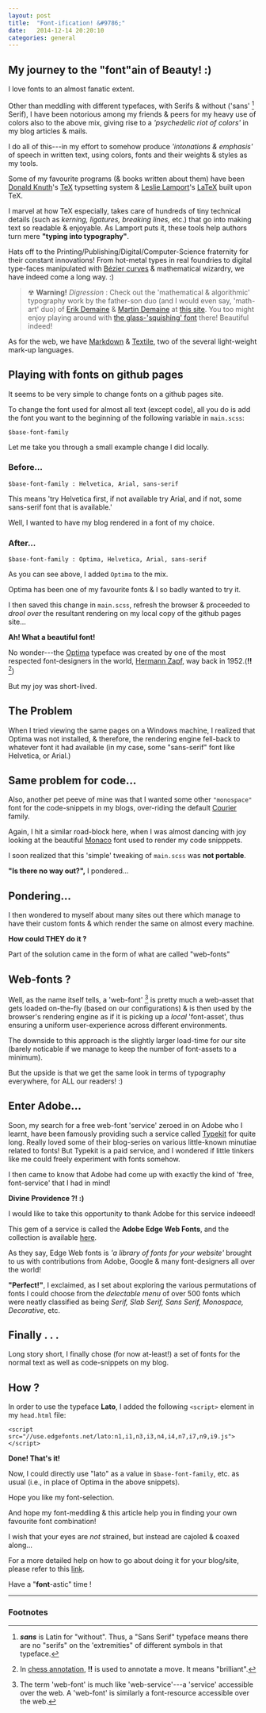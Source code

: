 ```yaml
---
layout: post
title:  "Font-ification! &#9786;"
date:   2014-12-14 20:20:10
categories: general
---
```


## My journey to the "font"ain of Beauty! :)

I love fonts to an almost fanatic extent.

Other than meddling with different typefaces, with Serifs & without ('sans' [^1] Serif), I have been notorious among my friends & peers for my heavy use of colors also to the above mix, giving rise to a _'psychedelic riot of colors'_ in my blog articles & mails.

[^1]: _**sans**_ is Latin for "without". Thus, a "Sans Serif" typeface means there are no "serifs" on the 'extremities" of different symbols in that typeface.

I do all of this---in my effort to somehow produce _'intonations & emphasis'_ of speech in written text, using colors, fonts and their weights & styles as my tools.

Some of my favourite programs (& books written about them) have been [Donald Knuth][link_donald_knuth]'s [TeX][link_TeX] typsetting system & [Leslie Lamport][link_leslie_lamport]'s [LaTeX][link_LaTeX] built upon TeX. 

I marvel at how TeX especially, takes care of hundreds of tiny technical details (such as _kerning, ligatures, breaking lines,_ etc.) that go into making text so readable & enjoyable. As Lamport puts it, these tools help authors turn mere **"typing into typography"**.

Hats off to the Printing/Publishing/Digital/Computer-Science fraternity for their constant innovations! From hot-metal types in real foundries to digital type-faces manipulated with [Bézier curves][link_bézier_curves] & mathematical wizardry, we have indeed come a long way. :)

> &#9762; **Warning!** _Digression_ : Check out the 'mathematical & algorithmic' typography work by the father-son duo (and I would even say, 'math-art' duo) of [Erik Demaine][link_erik_demaine] & [Martin Demaine][link_martin_demaine] at [this site][link_erik_typography]. You too might enjoy playing around with [the glass-'squishing' font][link_erik_glass_fonts] there! Beautiful indeed!

As for the web, we have [Markdown][link_markdown] & [Textile][link_textile], two of the several light-weight mark-up languages.

## Playing with fonts on github pages

It seems to be very simple to change fonts on a github pages site.

To change the font used for almost all text (except code), all you do is add the font you want to the beginning of the following variable in `main.scss`:

    $base-font-family

Let me take you through a small example change I did locally.

### Before...
    $base-font-family : Helvetica, Arial, sans-serif

This means 'try Helvetica first, if not available try Arial, and if not, some sans-serif font that is available.'

Well, I wanted to have my blog rendered in a font of my choice.

### After...
    $base-font-family : Optima, Helvetica, Arial, sans-serif

As you can see above, I added `Optima` to the mix.

Optima has been one of my favourite fonts & I so badly wanted to try it.

I then saved this change in `main.scss`, refresh the browser & proceeded to _drool over_ the resultant rendering on my local copy of the github pages site...

**Ah! What a beautiful font!**

No wonder---the [Optima][link_optima] typeface was created by one of the most respected font-designers in the world, [Hermann Zapf][link_hermann_zapf], way back in 1952.(**!!** [^2])

[^2]: In [chess annotation][link_Chess_annotations], **!!** is used to annotate a move. It means "brilliant".

But my joy was short-lived.

## The Problem

When I tried viewing the same pages on a Windows machine, I realized that Optima was not installed, & therefore, the rendering engine fell-back to whatever font it had available (in my case, some "sans-serif" font like Helvetica, or Arial.)

## Same problem for code...

Also, another pet peeve of mine was that I wanted some other `"monospace"` font for the code-snippets in my blogs, over-riding the default [Courier][link_courier] family.

Again, I hit a similar road-block here, when I was almost dancing with joy looking at the beautiful [Monaco][link_monaco] font used to render my code snipppets. 

I soon realized that this 'simple' tweaking of `main.scss` was **not portable**.

**"Is there no way out?",** I pondered...

## Pondering...

I then wondered to myself about many sites out there which manage to have their custom fonts & which render the same on almost every machine.

**How could THEY do it ?**

Part of the solution came in the form of what are called "web-fonts"

## Web-fonts ?

Well, as the name itself tells, a 'web-font' [^3] is pretty much a web-asset that gets loaded on-the-fly (based on our configurations) & is then used by the browser's rendering engine as if it is picking up a _local_ 'font-asset', thus ensuring a uniform user-experience across different  environments.

[^3]: The term 'web-font' is much like 'web-service'---a 'service' accessible over the web. A 'web-font' is similarly a font-resource accessible over the web.

The downside to this approach is the slightly larger load-time for our site (barely noticable if we manage to keep the number of font-assets to a minimum). 

But the upside is that we get the same look in terms of typography everywhere, for ALL our readers! :)

## Enter Adobe...

Soon, my search for a free web-font 'service' zeroed in on Adobe who I learnt, have been famously providing such a service called [Typekit][link_typekit] for quite long. Really loved some of their blog-series on various little-known minutiae related to fonts! But Typekit is a paid service, and I wondered if little tinkers like me could freely experiment with fonts somehow.

I then came to know that Adobe had come up with exactly the kind of 'free, font-service' that I had in mind! 

**Divine Providence ?! :)**

I would like to take this opportunity to thank Adobe for this service indeeed!

This gem of a service is called the **Adobe Edge Web Fonts**, and the collection is available [here][link_adobe_edge_web_fonts].

As they say, Edge Web fonts is _'a library of fonts for your website'_ brought to us with contributions from Adobe, Google & many font-designers all over the world!

**"Perfect!"**, I exclaimed, as I set about exploring the various permutations of fonts I could choose from the _delectable menu_ of over 500 fonts which were neatly classified as being _Serif, Slab Serif, Sans Serif, Monospace, Decorative_, etc.

## Finally . . .

Long story short, I finally chose (for now at-least!) a set of fonts for the normal text as well as code-snippets on my blog.

## How ?

In order to use the typeface **Lato**, I added the following `<script>` element in my `head.html` file:
    
    <script src="//use.edgefonts.net/lato:n1,i1,n3,i3,n4,i4,n7,i7,n9,i9.js"></script>

**Done! That's it!**

Now, I could directly use "lato" as a value in `$base-font-family`, etc. as usual (i.e., in place of Optima in the above snippets).

Hope you like my font-selection.

And hope my font-meddling & this article help you in finding your own favourite font combination!

I wish that your eyes are *not* strained, but instead are cajoled & coaxed along...

For a more detailed help on how to go about doing it for your blog/site, please refer to this [link][link_adobe_edge_web_fonts_help].

Have a "**font**-astic" time !

---

### Footnotes

[link_optima]:  http://en.wikipedia.org/wiki/Optima
[link_courier]: http://en.wikipedia.org/wiki/Courier_%28typeface%29
[link_monaco]: http://en.wikipedia.org/wiki/Monaco_%28typeface%29 
[link_hermann_zapf]: http://en.wikipedia.org/wiki/Hermann_Zapf
[link_adobe_edge_web_fonts]: https://edgewebfonts.adobe.com
[link_typekit]: https://typekit.com
[link_adobe_edge_web_fonts_help]: https://edgewebfonts.adobe.com/help
[link_adobe]: http://www.adobe.com/
[link_google]: http://www.google.com/
[link_donald_knuth]: http://en.wikipedia.org/wiki/Donald_Knuth
[link_TeX]: http://en.wikipedia.org/wiki/TeX
[link_leslie_lamport]: http://en.wikipedia.org/wiki/Leslie_Lamport
[link_LaTeX]: http://en.wikipedia.org/wiki/LaTeX
[link_markdown]: http://en.wikipedia.org/wiki/Markdown
[link_textile]: http://en.wikipedia.org/wiki/Textile_%28markup_language%29
[link_bézier_curves]: https://en.wikipedia.org/wiki/B%C3%A9zier_curve
[link_erik_demaine]: http://en.wikipedia.org/wiki/Erik_Demaine
[link_martin_demaine]: http://en.wikipedia.org/wiki/Martin_Demaine
[link_erik_typography]: http://erikdemaine.org/fonts/
[link_erik_glass_fonts]: http://erikdemaine.org/fonts/squish/
[link_Chess_annotations]: http://en.wikipedia.org/wiki/Chess_annotation_symbols

